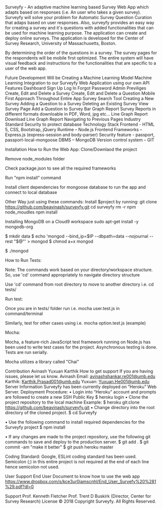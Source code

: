 Surveyfy - An adaptive machine learning based Survey Web App which adapts based on responses (i.e. An user who takes a given survey).
Surveyfy will solve your problem for Automatic Survey Question Curation that adaps based on user responses. Also, surveyfy provides an easy way for creating a survey and it's questions with added functionalities that can be used for machine learning purpose. The application can create and deploy online surveys. The application is developed for the Center of Survey Research, University of Massachusetts, Boston.

By determining the order of the questions in a survey. The survey pages for the respondents will be mobile first optimized. The entire system will have visual feedback and instructions for the functionalities that are specific to a user of the web app.

Future Development
Will be Creating a Machine Learning Model
Machine Learning Integration to our Surveyfy Web Application using our own API
Features
Dashboard
Sign Up
Log In
Forgot Password
Admin Previliges
Create, Edit and Delete a Survey
Create, Edit and Delete a Question
Mobile First Approach Throughout Entire App
Survey Search Tool
Creating a New Survey
Adding a Question to a Survey
Deleting an Existing Survey
View Survey Page
Add a Question to Survey
Bar Graph Report
Survey Reports in different formats downloable in PDF, Word, jpg etc...
Line Graph Report
Download Line Graph Report
Navigating to Previous Pages
Industry Standard Security to protect database
Technology Stack
Frontend - HTML 5, CSS, Bootstrap, jQuery Runtime – Node.js Frontend Frameworks – Express.js (express-session and body-parser) Security feature - passport, passport-local-mongoose DBMS – MongoDB Version control system – GIT

Installation
How to Run the Web App:
Clone/Downlaod the project

Remove node_modules folder

Check package.json to see all the required frameworks

Run "npm install" command

Install client dependencies for mongoose database to run the app and connect to local database

Other Way just using these commands: Install $project by running: git clone https://github.com/beavinash/surveyfy.git cd surveyfy rm -r npm node_moudles npm install

Installing MongoDB on a Cloud9 workspace sudo apt-get install -y mongodb-org

$ mkdir data $ echo 'mongod --bind_ip=$IP --dbpath=data --nojournal --rest "$@"' > mongod $ chmod a+x mongod

$ ./mongod

How to Run Tests:

Note: The commands work based on your directory/workspace structure. So, use 'cd' command appropriately to navigate directory structure

Use 'cd' command from root directory to move to another directory i.e. cd tests/

Run test:

Once you are in tests/ folder run i.e. mocha user.test.js in command/terminal

Similarly, test for other cases using i.e. mocha option.test.js (example)

Mocha:

Mocha, a feature-rich JavaScript test framework running on Node.js has been used to write test cases for the project. Asynchronous testing is done. Tests are run serially.

Mocha utilizes a library called "Chai"

Contribution
Avinash
Yuxuan
Karthik
How to get support
If you are having issues, please let us know.
Avinash
Email: avinashshankar.re001@umb.edu
Karthik: Karthik.Prasad001@umb.edu
Yuxuan: Yuxuan.He001@umb.edu
Server Information
Surveyfy has been currently deployed on “Heroku” Web Server.
Deployment Procedure:
•	Login into “Heroku” account and prompts are followed to create a new SSH Public Key $ heroku login •	Clone the project repository to the local machine Example: $ heroku git:clone https://github.com/beavinash/surveyfy.git •	Change directory into the root directory of the cloned project. $ cd Surveyfy

•	Use the following command to install required dependencies for the Surveyfy project $ npm install

•	If any changes are made to the project repository, use the following git commands to save and deploy to the production server. $ git add . $ git commit -am "make it better" $ git push heroku master

Coding Standard:
Google, ESLint coding standard has been used. Semicolon (;) in this entire project is not required at the end of each line hence semicolon not used.

User Support
End User Document to know how to use the web app https://www.dropbox.com/s/kce3ur0iamscnhl/End_User_Survefy%20%281%29.pdf?dl=0

Support
Prof. Kenneth Fletcher
Prof. Trent D Buskirk (Director, Center for Survey Research)
License
© 2018 Copyright Surveyfy. All Rights Reserved.
